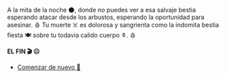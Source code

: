 A la mita de la noche 🌑, donde no puedes ver a esa salvaje bestia esperando atacar desde los arbustos, esperando la oportunidad para asesinar.
🩸 Tu muerte ☠️ es dolorosa y sangrienta como la indomita bestia fiesta 🍽 sobre tu todavia calido cuerpo ⚱. 🩸

**EL FIN 🎬 ☹**

- [Comenzar de nuevo 🔁](../begin-journey.md)
